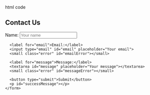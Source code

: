 html code
<!DOCTYPE html>
<html lang="en">
<head>
  <meta charset="UTF-8">
  <title>Contact Form</title>
  <link rel="stylesheet" href="style.css">
</head>
<body>
  <div class="container">
    <h2>Contact Us</h2>
    <form id="contactForm">
      <label for="name">Name:</label>
      <input type="text" id="name" placeholder="Your name">
      <small class="error" id="nameError"></small>

      <label for="email">Email:</label>
      <input type="email" id="email" placeholder="Your email">
      <small class="error" id="emailError"></small>

      <label for="message">Message:</label>
      <textarea id="message" placeholder="Your message"></textarea>
      <small class="error" id="messageError"></small>

      <button type="submit">Submit</button>
      <p id="successMessage"></p>
    </form>
  </div>
  <script src="script.js"></script>
</body>
</html>


